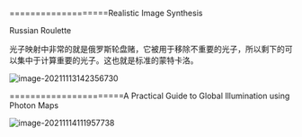 ===================Realistic Image Synthesis

Russian Roulette

光子映射中非常的就是俄罗斯轮盘赌，它被用于移除不重要的光子，所以剩下的可以集中于计算重要的光子。这也就是标准的蒙特卡洛。

![image-20211113142356730](E:\mycode\collection\定理\光照\image-20211113142356730.png)

======================A Practical Guide to Global Illumination using Photon Maps  

![image-20211114111957738](E:\mycode\collection\定理\光照\image-20211114111957738.png)